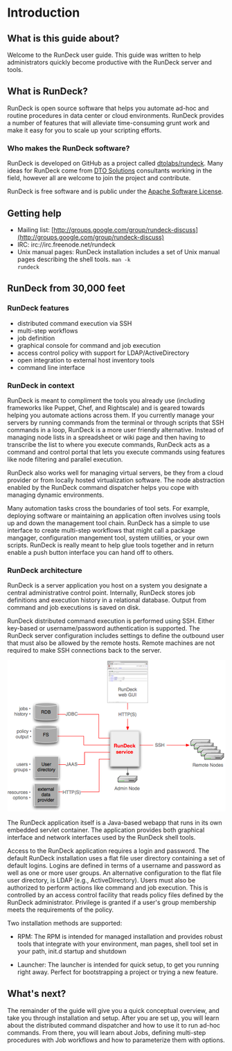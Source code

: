 # Introduction 

## What is this guide about?

Welcome to the RunDeck user guide. This guide was written to help
administrators quickly become productive with the RunDeck server and tools. 

## What is RunDeck?

RunDeck is open source software that helps you automate ad-hoc and routine
procedures in data center or cloud environments. RunDeck provides a number 
of features that will alleviate time-consuming grunt work and make it easy for
you to scale up your scripting efforts.

### Who makes the RunDeck software?

RunDeck is developed on GitHub as a project called
[dtolabs/rundeck](https://github.com/dtolabs/rundeck).
Many ideas for RunDeck come from [DTO Solutions](http://www.dtosolutions.com)
consultants working in the field, however all are welcome to join the project
and contribute.

RunDeck is free software and is public under the [Apache Software License].

[Apache Software License]: http://www.apache.org/licenses/LICENSE-2.0.html

## Getting help

* Mailing list:
  [http://groups.google.com/group/rundeck-discuss](http://groups.google.com/group/rundeck-discuss)  
* IRC: irc://irc.freenode.net/rundeck
* Unix manual pages: RunDeck installation includes a set of Unix
  manual pages describing the shell tools. <code>man -k rundeck</code> 

## RunDeck from 30,000 feet

### RunDeck features

* distributed command execution via SSH
* multi-step workflows 
* job definition
* graphical console for command and job execution
* access control policy with support for LDAP/ActiveDirectory
* open integration to external host inventory tools
* command line interface 

### RunDeck in context

RunDeck is meant to compliment the tools you already use 
(including frameworks like Puppet, Chef, and Rightscale) and is geared
towards helping you automate actions across them. If you currently
manage your servers by running commands from the terminal or through
scripts that SSH commands in a loop, RunDeck is a more user friendly
alternative. Instead of managing node lists in a spreadsheet or wiki
page and then having to transcribe the list to where you execute commands,
RunDeck acts as a command and control portal that lets you execute
commands using features like node filtering and parallel execution.

RunDeck also works well for managing virtual servers, be they from a
cloud provider or from locally hosted virtualization software. The
node abstraction enabled by the RunDeck command dispatcher 
helps you cope with managing dynamic environments.

Many automation tasks cross the boundaries of tool sets. For example,
deploying software or maintaining an application often involves
using tools up and down the management tool chain. RunDeck has a simple
to use interface to create multi-step workflows that might call a
package mangager, configuration mangement tool, system utilities, or your
own scripts. RunDeck is really meant to help glue tools together and
in return enable a push button interface you can hand off to others.

### RunDeck architecture

RunDeck is a server application you host on a system you designate 
a central administrative control point. Internally, RunDeck stores job
definitions and execution history in a relational database. Output
from command and job executions is saved on disk. 

RunDeck distributed command execution is performed using SSH. Either
key-based or username/password authentication is supported. The
RunDeck server configuration includes settings to define the outbound
user that must also be allowed by the remote hosts. Remote machines
are not required to make SSH connections back to the server.

![RunDeck architecture](figures/fig0001.png)

The RunDeck application itself is a Java-based webapp that runs in its
own embedded servlet container. The application provides both
graphical interface and network interfaces used by the RunDeck shell
tools. 

Access to the RunDeck application requires a login and
password. The default RunDeck installation uses a flat file user
directory containing a set of default logins. Logins are defined in
terms of a username and password as well as one or more user
groups. An alternative configuration to the flat file user directory,
is LDAP (e.g., ActiveDirectory). 
Users must also be authorized to perform actions like command and job
execution. This is controlled by an access control facility that reads
policy files defined by the RunDeck administrator. Privilege is
granted if a user's group membership meets the requirements of the policy.

Two installation methods are supported:

* RPM: The RPM is intended for managed installation and provides
  robust tools that integrate with your environment, man pages, shell
  tool set in your path, init.d startup and shutdown  
  
* Launcher: The launcher is intended for quick setup, to get you
  running right away.  Perfect for bootstrapping a project or trying
  a new feature.  

## What's next?

The remainder of the guide will give you a quick conceptual overview,
and take you through installation and setup. After you are set up, you
will learn about the distributed command dispatcher and how to use it
to run ad-hoc commands. From there, you will learn about Jobs,
defining multi-step procedures with Job workflows and how to
parameterize them with options.


